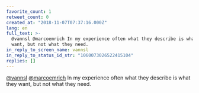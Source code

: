 ```yaml
---
favorite_count: 1
retweet_count: 0
created_at: "2018-11-07T07:37:16.000Z"
lang: en
full_text: >-
  @vannsl @marcoemrich In my experience often what they describe is what they
  want, but not what they need.
in_reply_to_screen_name: vannsl
in_reply_to_status_id_str: "1060073026522415104"
replies: []
---
```


[@vannsl](https://twitter.com/vannsl)
[@marcoemrich](https://twitter.com/marcoemrich) In my experience often what they
describe is what they want, but not what they need.
